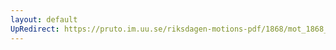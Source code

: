 ```yaml
---
layout: default
UpRedirect: https://pruto.im.uu.se/riksdagen-motions-pdf/1868/mot_1868__ak__129/mot_1868__ak__129-002.pdf
---
```

